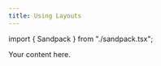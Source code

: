 ```yaml
---
title: Using Layouts
---
```


import { Sandpack } from "./sandpack.tsx";

<Sandpack>

Your content here.

</Sandpack>
